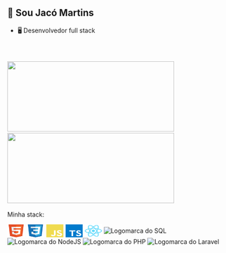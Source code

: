 ## 👋 Sou Jacó Martins

- 🖥 Desenvolvedor full stack

<header>
   <link rel="stylesheet" href="https://cdn.jsdelivr.net/gh/devicons/devicon@v2.14.0/devicon.min.css">
</header>

<div id="github-stats" align="left">
   <a href="https://github.com/JacoMartins"></a>
  <img height="160px" width="380px" src="https://github-readme-stats.vercel.app/api?username=JacoMartins&show_icons=true&bg_color=0d1117&border_color=636568&theme=dark&include_all_commits=true&count_private=true"/>
  <img height="160px" width="380px" src="https://github-readme-stats.vercel.app/api/top-langs/?username=JacoMartins&bg_color=0d1117&border_color=636568&layout=compact&langs_count=7&theme=dark"/>
</div>

Minha stack:
<div style="display: inline_block">
  <img align="center" alt="Logomarca do HTML" height="30" width="40" src="https://raw.githubusercontent.com/devicons/devicon/master/icons/html5/html5-original.svg">
  <img align="center" alt="Logomarca do CSS" height="30" width="40" src="https://raw.githubusercontent.com/devicons/devicon/master/icons/css3/css3-original.svg">
  <img align="center" alt="Logomarca do Javascript" height="30" width="40" src="https://raw.githubusercontent.com/devicons/devicon/master/icons/javascript/javascript-plain.svg">
  <img align="center" alt="Logomarca do Typescript" height="30" width="40" src="https://raw.githubusercontent.com/devicons/devicon/master/icons/typescript/typescript-plain.svg">
  <img align="center" alt="Logomarca do React" height="30" width="40" src="https://raw.githubusercontent.com/devicons/devicon/master/icons/react/react-original.svg">
  <img align="center" alt="Logomarca do SQL" height="30" width="40" src="https://cdn.jsdelivr.net/gh/devicons/devicon/icons/mysql/mysql-original.svg">
  <img align="center" alt="Logomarca do NodeJS" height="30" width="40" src="https://cdn.jsdelivr.net/gh/devicons/devicon/icons/nodejs/nodejs-original.svg">
   <img align="center" alt="Logomarca do PHP" height="30" width="40" src="https://cdn.jsdelivr.net/gh/devicons/devicon/icons/php/php-original.svg" />
  <img align="center" alt="Logomarca do Laravel" height="30" width="30" src="https://cdn.jsdelivr.net/gh/devicons/devicon/icons/laravel/laravel-plain.svg" />
</div>
<br>
